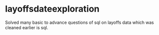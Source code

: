 # layoffsdateexploration
Solved many basic to advance questions of sql on layoffs data which was cleaned earlier is sql.
